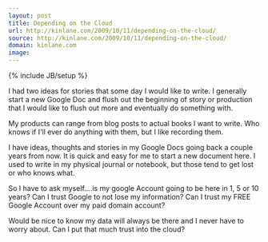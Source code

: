 ```yaml
---
layout: post
title: Depending on the Cloud
url: http://kinlane.com/2009/10/11/depending-on-the-cloud/
source: http://kinlane.com/2009/10/11/depending-on-the-cloud/
domain: kinlane.com
image: 
---
```

{% include JB/setup %}<p>I had two ideas for stories that some day I would like to write. I generally start a new Google Doc and flush out the beginning of story or production that I would like to flush out more and eventually do something with.<p></p>
My products can range from blog posts to actual books I want to write. Who knows if I'll ever do anything with them, but I like recording them.<p></p>
I have ideas, thoughts and stories in my Google Docs going back a couple years from now. It is quick and easy for me to start a new document here. I used to write in my physical journal or notebook, but those tend to get lost or who knows what.<p></p>
So I have to ask myself....is my google Account going to be here in 1, 5 or 10 years? Can I trust Google to not lose my information? Can I trust my FREE Google Account over my paid domain account?<p></p>
Would be nice to know my data will always be there and I never have to worry about. Can I put that much trust into the cloud?</p>
